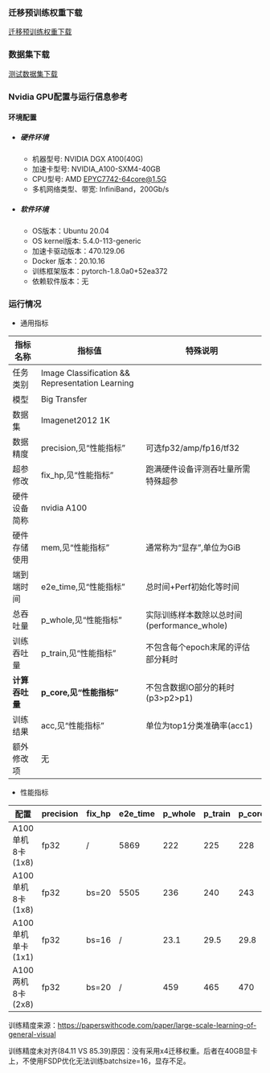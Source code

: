 ### 迁移预训练权重下载
[迁移预训练权重下载](https://storage.googleapis.com/bit_models/BiT-M-R152x2.npz)

### 数据集下载

[测试数据集下载](https://www.image-net.org/challenges/LSVRC/2012/)

### Nvidia GPU配置与运行信息参考
#### 环境配置

- ##### 硬件环境
    - 机器型号: NVIDIA DGX A100(40G) 
    - 加速卡型号: NVIDIA_A100-SXM4-40GB
    - CPU型号: AMD EPYC7742-64core@1.5G
    - 多机网络类型、带宽: InfiniBand，200Gb/s

- ##### 软件环境
   - OS版本：Ubuntu 20.04
   - OS kernel版本: 5.4.0-113-generic     
   - 加速卡驱动版本：470.129.06
   - Docker 版本：20.10.16
   - 训练框架版本：pytorch-1.8.0a0+52ea372
   - 依赖软件版本：无


### 运行情况



* 通用指标

| 指标名称       | 指标值                                          | 特殊说明                                    |
| -------------- | ----------------------------------------------- | ------------------------------------------- |
| 任务类别       | Image Classification && Representation Learning |                                             |
| 模型           | Big Transfer                                    |                                             |
| 数据集         | Imagenet2012 1K                                 |                                             |
| 数据精度       | precision,见“性能指标”                          | 可选fp32/amp/fp16/tf32                      |
| 超参修改       | fix_hp,见“性能指标”                             | 跑满硬件设备评测吞吐量所需特殊超参          |
| 硬件设备简称   | nvidia A100                                     |                                             |
| 硬件存储使用   | mem,见“性能指标”                                | 通常称为“显存”,单位为GiB                    |
| 端到端时间     | e2e_time,见“性能指标”                           | 总时间+Perf初始化等时间                     |
| 总吞吐量       | p_whole,见“性能指标”                            | 实际训练样本数除以总时间(performance_whole) |
| 训练吞吐量     | p_train,见“性能指标”                            | 不包含每个epoch末尾的评估部分耗时           |
| **计算吞吐量** | **p_core,见“性能指标”**                         | 不包含数据IO部分的耗时(p3>p2>p1)            |
| 训练结果       | acc,见“性能指标”                                | 单位为top1分类准确率(acc1)                  |
| 额外修改项     | 无                                              |                                             |

* 性能指标

| 配置              | precision | fix_hp | e2e_time | p_whole | p_train | p_core | final_acc1 | mem       |
| ----------------- | --------- | ------ | -------- | ------- | ------- | ------ | ---------- | --------- |
| A100单机8卡(1x8)  | fp32      | /      | 5869     | 222     | 225     | 228    | 0.84192    | 31.4/40.0 |
| A100单机8卡(1x8)  | fp32      | bs=20  | 5505     | 236     | 240     | 243    | 0.84016    | 37.4/40.0 |
| A100单机单卡(1x1) | fp32      | bs=16  | /     | 23.1    | 29.5    | 29.8   | /          | 38.1/40.0 |
| A100两机8卡(2x8)  | fp32      | bs=20  | /     | 459     | 465     | 470    | /          | 36.6/40.0 |


训练精度来源：https://paperswithcode.com/paper/large-scale-learning-of-general-visual

训练精度未对齐(84.11 VS 85.39)原因：没有采用x4迁移权重。后者在40GB显卡上，不使用FSDP优化无法训练batchsize=16，显存不足。
